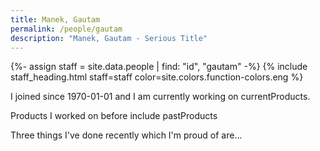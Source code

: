 ```yaml
---
title: Manek, Gautam
permalink: /people/gautam
description: "Manek, Gautam - Serious Title"
---
```


{%- assign staff = site.data.people | find: "id", "gautam" -%}
{% include staff_heading.html staff=staff color=site.colors.function-colors.eng %}

<p>I joined since 1970-01-01 and I am currently working on currentProducts.</p>

<p>Products I worked on before include pastProducts</p>

<p>Three things I've done recently which I'm proud of are...</p>

